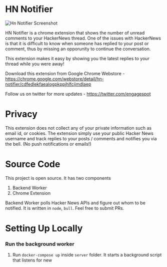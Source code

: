 # HN Notifier

![Hn Notifier Screenshot](https://cdn.engagespot.co/misc/hn_notifier.png)

HN Notifier is a chrome extension that shows the number of unread comments to your HackerNews thread. One of the issues with HackerNews is that it is difficult to know when someone has replied to your post or comment, thus by missing an opporunity to continue the conversation.

This extension makes it easy by showing you the latest replies to your thread while you were away!

Download this extension from Google Chrome Webstore - https://chrome.google.com/webstore/detail/hn-notifier/cdfedlekfaealogpkppjhlfcijmdlaep

Follow us on twitter for more updates - https://twitter.com/engagespot

# Privacy

This extension does not collect any of your private information such as email id, or cookies. The extension simply use your public Hacker News username and track replies to your posts / comments and notifies you via the bell. (No push notifications or emails!)

# Source Code

This project is open source. It has two components

1. Backend Worker
2. Chrome Extension

Backend Worker polls Hacker News APIs and figure out whom to be notified. It is written in `node`, `bull`. Feel free to submit PRs.

# Setting Up Locally

### Run the background worker

1. Run `docker-compose up` inside `server` folder. It starts a background script that listens for new 